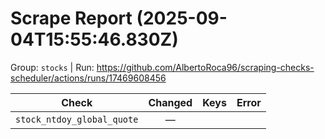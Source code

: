 # Scrape Report (2025-09-04T15:55:46.830Z)

Group: `stocks`  |  Run: https://github.com/AlbertoRoca96/scraping-checks-scheduler/actions/runs/17469608456

| Check | Changed | Keys | Error |
|---|:---:|:--|:--|
| `stock_ntdoy_global_quote` | — |  |  |
